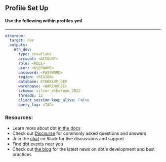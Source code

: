 ## Profile Set Up

#### Use the following within profiles.yml 
----

```yml
ethereum:
  target: dev
  outputs:
    eth_dev:
      type: snowflake
      account: <ACCOUNT>
      role: <ROLE>
      user: <USERNAME>
      password: <PASSWORD>
      region: <REGION>
      database: ETHEREUM_DEV
      warehouse: <WAREHOUSE>
      schema: silver_ethereum_2022
      threads: 12
      client_session_keep_alive: False
      query_tag: <TAG>
```



### Resources:
- Learn more about dbt [in the docs](https://docs.getdbt.com/docs/introduction)
- Check out [Discourse](https://discourse.getdbt.com/) for commonly asked questions and answers
- Join the [chat](https://community.getdbt.com/) on Slack for live discussions and support
- Find [dbt events](https://events.getdbt.com) near you
- Check out [the blog](https://blog.getdbt.com/) for the latest news on dbt's development and best practices
